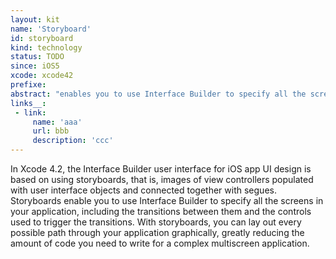 ```yaml
---
layout: kit
name: 'Storyboard'
id: storyboard
kind: technology
status: TODO
since: iOS5
xcode: xcode42
prefixe:
abstract: "enables you to use Interface Builder to specify all the screens in your application, including the transitions between them and the controls used to trigger the transitions"
links__:
 - link:
     name: 'aaa'
     url: bbb
     description: 'ccc'
---
```


In Xcode 4.2, the Interface Builder user interface for iOS app UI design is based on using storyboards, that is, images of view controllers populated with user interface objects and connected together with segues. Storyboards enable you to use Interface Builder to specify all the screens in your application, including the transitions between them and the controls used to trigger the transitions. With storyboards, you can lay out every possible path through your application graphically, greatly reducing the amount of code you need to write for a complex multiscreen application.

